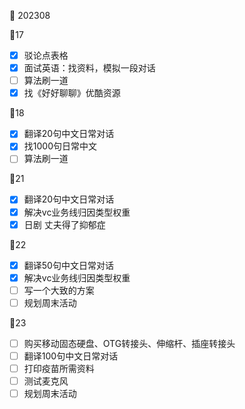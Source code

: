 :date: 202308

:calendar:17
- [x] 驳论点表格
- [x] 面试英语：找资料，模拟一段对话
- [ ] 算法刷一道
- [x] 找《好好聊聊》优酷资源

:calendar:18
- [x] 翻译20句中文日常对话
- [x] 找1000句日常中文
- [ ] 算法刷一道

:calendar:21
- [x] 翻译20句中文日常对话
- [x] 解决vc业务线归因类型权重
- [x] 日剧 丈夫得了抑郁症

:calendar:22
- [x] 翻译50句中文日常对话
- [x] 解决vc业务线归因类型权重
- [ ] 写一个大致的方案
- [ ] 规划周末活动

:calendar:23
- [ ] 购买移动固态硬盘、OTG转接头、伸缩杆、插座转接头
- [ ] 翻译100句中文日常对话
- [ ] 打印疫苗所需资料
- [ ] 测试麦克风
- [ ] 规划周末活动
